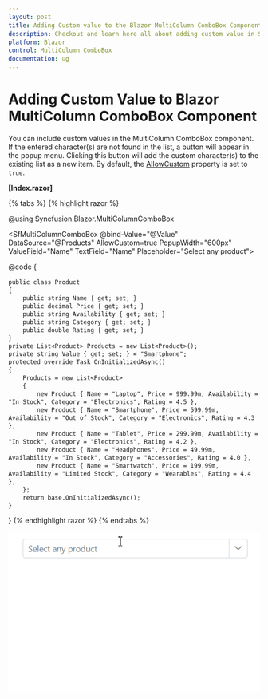 ```yaml
---
layout: post
title: Adding Custom value to the Blazor MultiColumn ComboBox Component | Syncfusion
description: Checkout and learn here all about adding custom value in Syncfusion Blazor MultiColumn ComboBox component and much more.
platform: Blazor
control: MultiColumn ComboBox
documentation: ug
---
```


# Adding Custom Value to Blazor MultiColumn ComboBox Component

You can include custom values in the MultiColumn ComboBox component. If the entered character(s) are not found in the list, a button will appear in the popup menu. Clicking this button will add the custom character(s) to the existing list as a new item. By default, the [AllowCustom]() property is set to `true`.

**[Index.razor]**

{% tabs %}
{% highlight razor %}


@using Syncfusion.Blazor.MultiColumnComboBox

<SfMultiColumnComboBox @bind-Value="@Value" DataSource="@Products" AllowCustom=true PopupWidth="600px" ValueField="Name" TextField="Name" Placeholder="Select any product"></SfMultiColumnComboBox>

@code {

    public class Product
    {
        public string Name { get; set; }
        public decimal Price { get; set; }
        public string Availability { get; set; }
        public string Category { get; set; }
        public double Rating { get; set; }
    }
    private List<Product> Products = new List<Product>();
    private string Value { get; set; } = "Smartphone";
    protected override Task OnInitializedAsync()
    {
        Products = new List<Product>
        {
            new Product { Name = "Laptop", Price = 999.99m, Availability = "In Stock", Category = "Electronics", Rating = 4.5 },
            new Product { Name = "Smartphone", Price = 599.99m, Availability = "Out of Stock", Category = "Electronics", Rating = 4.3 },
            new Product { Name = "Tablet", Price = 299.99m, Availability = "In Stock", Category = "Electronics", Rating = 4.2 },
            new Product { Name = "Headphones", Price = 49.99m, Availability = "In Stock", Category = "Accessories", Rating = 4.0 },
            new Product { Name = "Smartwatch", Price = 199.99m, Availability = "Limited Stock", Category = "Wearables", Rating = 4.4 },
        };
        return base.OnInitializedAsync();
    }
}
{% endhighlight razor %}
{% endtabs %}


![Blazor MultiColumn ComboBox with custom value](./images/blazor-multicolumn-custom-value.gif)